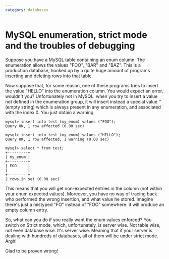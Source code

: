 ```yaml
---
category: databases
---
```

MySQL enumeration, strict mode and the troubles of debugging
============================================================

Suppose you have a MySQL table containing an enum column. The
enumeration allows the values \"FOO\", \"BAR\" and \"BAZ\". This is a
production database, hooked up by a quite huge amount of programs
inserting and deleting rows into that table.

Now suppose that, for some reason, one of these programs tries to insert
the value \"HELLO\" into the enumeration column. You would expect an
error, wouldn\'t you? Unfortunately not in MySQL: when you try to insert
a value not defined in the enumeration group, it will insert instead a
special value \'\' (empty string) which is always present in any
enumeration, and associated with the index 0. You just obtain a warning.

``` {.sql}
mysql> insert into test (my_enum) values ("FOO");
Query OK, 1 row affected (0.00 sec)
```

``` {.sql}
mysql> insert into test (my_enum) values ("HELLO");
Query OK, 1 row affected, 1 warning (0.00 sec)
```

``` {.sql}
mysql> select * from test;
+---------+
| my_enum |
+---------+
| FOO     |
|         |
+---------+
2 rows in set (0.00 sec)
```

This means that you will get non-expected entries in the column (not
within your enum expected values). Moreover, you have no way of tracing
back who performed the wrong insertion, and what value he stored.
Imagine there\'s just a mistyped \"FO\" instead of \"FOO\" somewhere: it
will produce an empty column entry.

So, what can you do if you really want the enum values enforced? You
switch on Strict mode, which, unfortunately, is server wise. Not table
wise, not even database wise. It\'s server wise. Meaning that if your
server is dealing with hundreds of databases, all of them will be under
strict mode. Argh!

Glad to be proven wrong!
